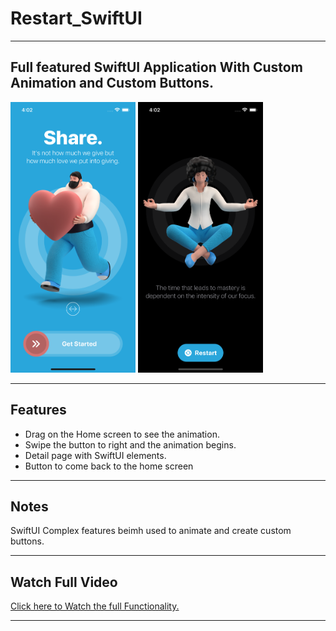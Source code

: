 # Restart_SwiftUI

---

<h2> 
  Full featured SwiftUI Application With Custom Animation and Custom Buttons.
</h2>

<div class="badges">
  <img src = "Images/img1.png" width="200"/>
  <img src = "Images/img2.png" width="200"/>
</div>

---

<h2>
  Features
</h2>

- Drag on the Home screen to see the animation.
- Swipe the button to right and the animation begins.
- Detail page with SwiftUI elements.
- Button to come back to the home screen

---

<h2>
  Notes
</h2>

<p> SwiftUI Complex features beimh used to animate and create custom buttons.
</p>

---

<h2>
  Watch Full Video
</h2>

<a href="https://drive.google.com/file/d/1qErDON1VWAznd_m0HztdiSTUQmh4U9fc/view?usp=drivesdk"> Click here to Watch the full Functionality. </a>

---
